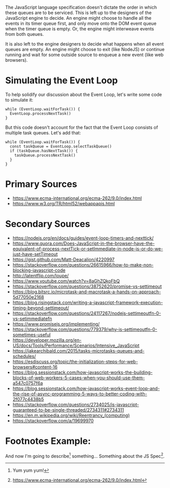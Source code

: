 The JavaScript language specification doesn't dictate the order in which these queues are to be serviced. This is left up to the designers of the JavaScript engine to decide. An engine might choose to handle all the events in its timer queue first, and only move onto the DOM event queue when the timer queue is empty. Or, the engine might interweave events from both queues.

It is also left to the engine designers to decide what happens when all event queues are empty. An engine might choose to exit (like NodeJS) or continue running and wait for some outside source to enqueue a new event (like web browsers).

# Simulating the Event Loop

To help solidify our discussion about the Event Loop, let's write some code to simulate it:

```
while (EventLoop.waitForTask()) {
  EventLoop.processNextTask()
}
```

But this code doesn't account for the fact that the Event Loop consists of multiple task queues. Let's add that:

```
while (EventLoop.waitForTask()) {
  const taskQueue = EventLoop.selectTaskQueue()
  if (taskQueue.hasNextTask()) {
    taskQueue.processNextTask()
  }
}
```

# Primary Sources

- https://www.ecma-international.org/ecma-262/9.0/index.html
- https://www.w3.org/TR/html52/webappapis.html

# Secondary Sources

- https://nodejs.org/en/docs/guides/event-loop-timers-and-nexttick/
- https://www.quora.com/Does-JavaScript-in-the-browser-have-the-equivalent-of-process-nextTick-or-setImmediate-in-node-js-or-do-we-just-have-setTimeout
- https://gist.github.com/Matt-Deacalion/4220997
- https://stackoverflow.com/questions/26615966/how-to-make-non-blocking-javascript-code
- http://latentflip.com/loupe/
- https://www.youtube.com/watch?v=8aGhZQkoFbQ
- https://stackoverflow.com/questions/38752620/promise-vs-settimeout
- https://blog.bitsrc.io/microtask-and-macrotask-a-hands-on-approach-5d77050e2168
- https://blog.risingstack.com/writing-a-javascript-framework-execution-timing-beyond-settimeout/
- https://stackoverflow.com/questions/24117267/nodejs-settimeoutfn-0-vs-setimmediatefn
- https://www.promisejs.org/implementing/
- https://stackoverflow.com/questions/779379/why-is-settimeoutfn-0-sometimes-useful
- https://developer.mozilla.org/en-US/docs/Tools/Performance/Scenarios/Intensive_JavaScript
- https://jakearchibald.com/2015/tasks-microtasks-queues-and-schedules/
- https://esdiscuss.org/topic/the-initialization-steps-for-web-browsers#content-16
- https://blog.sessionstack.com/how-javascript-works-the-building-blocks-of-web-workers-5-cases-when-you-should-use-them-a547c0757f6a
- https://blog.sessionstack.com/how-javascript-works-event-loop-and-the-rise-of-async-programming-5-ways-to-better-coding-with-2f077c4438b5
- https://stackoverflow.com/questions/2734025/is-javascript-guaranteed-to-be-single-threaded/2734311#2734311
- https://en.m.wikipedia.org/wiki/Reentrancy_(computing)
- https://stackoverflow.com/a/19699970

# Footnotes Example:

And now I'm going to describe[^1] something... Something about the JS Spec[^2].

[^1]: Yum yum yum!
[^2]: https://www.ecma-international.org/ecma-262/9.0/index.html
